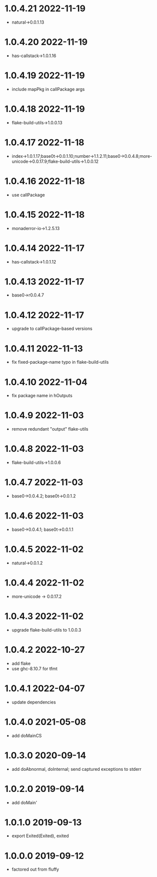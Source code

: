 1.0.4.21 2022-11-19
===================
- natural->0.0.1.13

1.0.4.20 2022-11-19
===================
- has-callstack->1.0.1.16

1.0.4.19 2022-11-19
===================
- include mapPkg in callPackage args

1.0.4.18 2022-11-19
===================
- flake-build-utils->1.0.0.13

1.0.4.17 2022-11-18
===================
- index->1.0.1.17;base0t->0.0.1.10;number->1.1.2.11;base0->0.0.4.8;more-unicode->0.0.17.9;flake-build-utils->1.0.0.12

1.0.4.16 2022-11-18
===================
- use callPackage

1.0.4.15 2022-11-18
===================
- monaderror-io->1.2.5.13

1.0.4.14 2022-11-17
===================
- has-callstack->1.0.1.12

1.0.4.13 2022-11-17
===================
- base0->r0.0.4.7

1.0.4.12 2022-11-17
===================
- upgrade to callPackage-based versions

1.0.4.11 2022-11-13
===================
- fix fixed-package-name typo in flake-build-utils

1.0.4.10 2022-11-04
===================
- fix package name in hOutputs

1.0.4.9 2022-11-03
==================
- remove redundant "output" flake-utils

1.0.4.8 2022-11-03
==================
- flake-build-utils->1.0.0.6

1.0.4.7 2022-11-03
==================
- base0->0.0.4.2; base0t->0.0.1.2

1.0.4.6 2022-11-03
==================
- base0->0.0.4.1; base0t->0.0.1.1

1.0.4.5 2022-11-02
==================
- natural->0.0.1.2

1.0.4.4 2022-11-02
==================
- more-unicode -> 0.0.17.2

1.0.4.3 2022-11-02
==================
- upgrade flake-build-utils to 1.0.0.3

1.0.4.2 2022-10-27
==================
- add flake
- use ghc-8.10.7 for tfmt

1.0.4.1 2022-04-07
==================
- update dependencies

1.0.4.0 2021-05-08
==================
- add doMainCS

1.0.3.0 2020-09-14
==================
- add doAbnormal, doInternal; send captured exceptions to stderr

1.0.2.0 2019-09-14
==================
- add doMain'

1.0.1.0 2019-09-13
==================
- export Exited(Exited), exited

1.0.0.0 2019-09-12
==================
- factored out from fluffy
